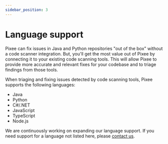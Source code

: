 ```yaml
---
sidebar_position: 3
---
```


# Language support

Pixee can fix issues in Java and Python repositories "out of the box" without a code scanner integration. But, you'll get the most value out of Pixee by connecting it to your existing code scanning tools. This will allow Pixee to provide more accurate and relevant fixes for your codebase and to triage findings from those tools.

When triaging and fixing issues detected by code scanning tools, Pixee supports the following languages:

- Java
- Python
- C#/.NET
- JavaScript
- TypeScript
- Node.js

We are continuously working on expanding our language support. If you need support for a language not listed here, please [contact us](https://pixee.ai/demo-landing-page).
